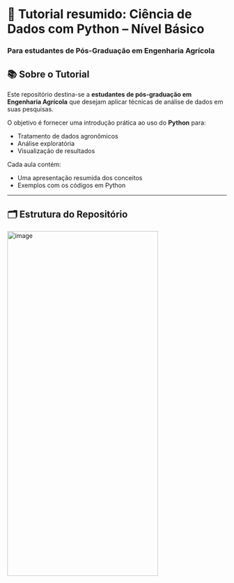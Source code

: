 # 🌾 Tutorial resumido: Ciência de Dados com Python – Nível Básico  
### Para estudantes de Pós-Graduação em Engenharia Agrícola

## 📚 Sobre o Tutorial

Este repositório destina-se a  **estudantes de pós-graduação em Engenharia Agrícola** que desejam aplicar técnicas de análise de dados em suas pesquisas.

O objetivo é fornecer uma introdução prática ao uso do **Python** para:
- Tratamento de dados agronômicos
- Análise exploratória
- Visualização de resultados

Cada aula contém:
- Uma apresentação resumida dos conceitos
- Exemplos com os códigos em Python

---

## 🗂️ Estrutura do Repositório

<img width="346" height="793" alt="image" src="https://github.com/user-attachments/assets/9c9d69e7-f717-41f3-8090-fdf6d5d03cfc" />



